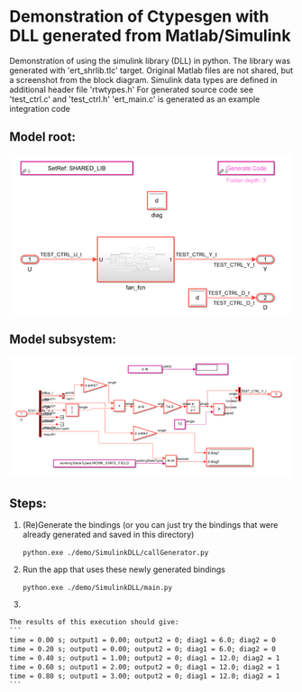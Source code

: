 Demonstration of Ctypesgen with DLL generated from Matlab/Simulink
========================================================================

Demonstration of using the simulink library (DLL) in python.
The library was generated with 'ert_shrlib.tlc' target.
Original Matlab files are not shared, but a screenshot from the block diagram.
Simulink data types are defined in additional header file 'rtwtypes.h'
For generated source code see 'test_ctrl.c' and 'test_ctrl.h'
'ert_main.c' is generated as an example integration code


## Model root:

![root](./test_ctrl_root.png)

## Model subsystem:

![sub](./test_ctrl_sub.png)

Steps:
----------
1. (Re)Generate the bindings (or you can just try the bindings that were
    already generated and saved in this directory)

    `python.exe ./demo/SimulinkDLL/callGenerator.py`

2. Run the app that uses these newly generated bindings

    `python.exe ./demo/SimulinkDLL/main.py`
3. 

    The results of this execution should give:
    ```
    time = 0.00 s; output1 = 0.00; output2 = 0; diag1 = 6.0; diag2 = 0
    time = 0.20 s; output1 = 0.00; output2 = 0; diag1 = 6.0; diag2 = 0
    time = 0.40 s; output1 = 1.00; output2 = 0; diag1 = 12.0; diag2 = 1
    time = 0.60 s; output1 = 2.00; output2 = 0; diag1 = 12.0; diag2 = 1
    time = 0.80 s; output1 = 3.00; output2 = 0; diag1 = 12.0; diag2 = 1
    ```
